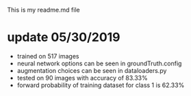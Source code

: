 This is my readme.md file

# update 05/30/2019
- trained on 517 images
- neural network options can be seen in groundTruth.config
- augmentation choices can be seen in dataloaders.py
- tested on 90 images with accuracy of 83.33%
- forward probability of training dataset for class 1 is 62.33% 
